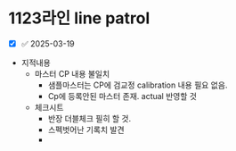 
# 1123라인 line patrol
- [x]  ✅ 2025-03-19
- 지적내용
	- 마스터  CP 내용 불일치
		- 샘플마스터는 CP에 검교정 calibration 내용 필요 없음. 
		- Cp에 등록안된 마스터 존재. actual 반영할 것
	- 체크시트
		- 반장 더블체크 필히 할 것.
		- 스펙벗어난 기록치 발견
		- 